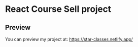 # React Course Sell project

## Preview

You can preview my project at: https://star-classes.netlify.app/
